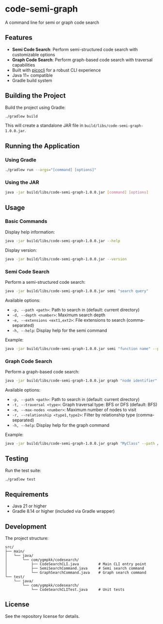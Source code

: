# code-semi-graph
A command line for semi or graph code search

## Features

- **Semi Code Search**: Perform semi-structured code search with customizable options
- **Graph Code Search**: Perform graph-based code search with traversal capabilities
- Built with [picocli](https://picocli.info/) for a robust CLI experience
- Java 11+ compatible
- Gradle build system

## Building the Project

Build the project using Gradle:

```bash
./gradlew build
```

This will create a standalone JAR file in `build/libs/code-semi-graph-1.0.0.jar`.

## Running the Application

### Using Gradle

```bash
./gradlew run --args="[command] [options]"
```

### Using the JAR

```bash
java -jar build/libs/code-semi-graph-1.0.0.jar [command] [options]
```

## Usage

### Basic Commands

Display help information:
```bash
java -jar build/libs/code-semi-graph-1.0.0.jar --help
```

Display version:
```bash
java -jar build/libs/code-semi-graph-1.0.0.jar --version
```

### Semi Code Search

Perform a semi-structured code search:

```bash
java -jar build/libs/code-semi-graph-1.0.0.jar semi "search query"
```

Available options:
- `-p, --path <path>`: Path to search in (default: current directory)
- `-d, --depth <number>`: Maximum search depth
- `-e, --extensions <ext1,ext2>`: File extensions to search (comma-separated)
- `-h, --help`: Display help for the semi command

Example:
```bash
java -jar build/libs/code-semi-graph-1.0.0.jar semi "function name" --path /src --depth 3 --extensions java,kt
```

### Graph Code Search

Perform a graph-based code search:

```bash
java -jar build/libs/code-semi-graph-1.0.0.jar graph "node identifier"
```

Available options:
- `-p, --path <path>`: Path to search in (default: current directory)
- `-t, --traversal <type>`: Graph traversal type: BFS or DFS (default: BFS)
- `-m, --max-nodes <number>`: Maximum number of nodes to visit
- `-r, --relationship <type1,type2>`: Filter by relationship type (comma-separated)
- `-h, --help`: Display help for the graph command

Example:
```bash
java -jar build/libs/code-semi-graph-1.0.0.jar graph "MyClass" --path /src --traversal DFS --max-nodes 100
```

## Testing

Run the test suite:

```bash
./gradlew test
```

## Requirements

- Java 21 or higher
- Gradle 8.14 or higher (included via Gradle wrapper)

## Development

The project structure:
```
src/
├── main/
│   └── java/
│       └── com/ygmpkk/codesearch/
│           ├── CodeSearchCLI.java         # Main CLI entry point
│           ├── SemiSearchCommand.java     # Semi search command
│           └── GraphSearchCommand.java    # Graph search command
└── test/
    └── java/
        └── com/ygmpkk/codesearch/
            └── CodeSearchCLITest.java     # Unit tests
```

## License

See the repository license for details.
